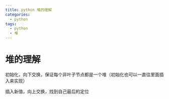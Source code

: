 ```yaml
---
title: python 堆的理解
categories:
  - python
tags:
  - python
  - 堆
---
```

# 堆的理解

初始化，向下交换，保证每个非叶子节点都是一个堆（初始化也可以一直往里面插入来实现）

插入新值，向上交换，找到自己最后的定位
